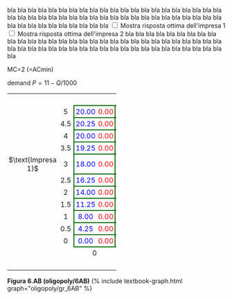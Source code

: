 <style>
.alfgamebig td {
  padding: 3px;
  text-align: center;
  font-size: 16px;
</style>







bla bla bla bla bla bla bla bla bla bla bla bla bla bla bla bla bla bla bla bla bla bla bla bla bla bla bla bla bla bla bla bla bla bla bla bla bla bla bla bla bla bla bla bla bla bla bla bla bla bla bla bla 
<span class="marginnote">
<input type="checkbox" id="BR1check9" onclick="BR1highlight9('#add7ff')"> Mostra risposta ottima dell'impresa 1
</span>
<span class="marginnote">
<input type="checkbox" id="BR2check9" onclick="BR2highlight9('#ffc0c0')"> Mostra risposta ottima dell'impresa 2
</span>
bla bla bla bla bla bla bla bla bla bla bla bla bla bla bla bla bla bla bla bla bla bla bla bla bla bla bla bla bla bla bla bla bla bla bla bla bla bla bla bla bla bla bla bla bla bla bla bla bla bla bla bla 

<span class="marginnote" id="discrete-cournot-comment">
</span>


MC=2 (=ACmin)

demand $P=11-Q/1000$


<!-- 11x11 discrete Cournot duopoly -->


<table class="alfgamebig" style="width:50%; table-layout:auto; border-collapse: collapse">
  <tr>
    <td style="visibility: hidden"> ImpB </td>
    <td style="visibility: hidden"> 555 </td>
    <td style="visibility: hidden"> 333 </td>
    <td style="visibility: hidden"> 333 </td>
    <td style="visibility: hidden"> 333 </td>
    <td style="visibility: hidden"> 333 </td>
    <td style="visibility: hidden"> 333 </td>
    <td style="visibility: hidden"> 333 </td>
    <td style="visibility: hidden"> 333 </td>
    <td style="visibility: hidden"> 333 </td>
  </tr>
  <tr>
    <td>
    </td>
    <td>
    5
    </td><td style="border-top:solid 2px #060; border-left:solid 2px #060; color:blue">
        20.00</td><td style="border-top:solid 2px #060; border-right:solid 2px #060; color:red">
        0.00
    </td><td style="border-top:solid 2px #060; border-left:solid 2px #060; color:blue">
        17.50</td><td style="border-top:solid 2px #060; border-right:solid 2px #060; color:red">
        1.75
    </td><td style="border-top:solid 2px #060; border-left:solid 2px #060; color:blue">
        15.00</td><td style="border-top:solid 2px #060; border-right:solid 2px #060; color:red">
        3.00
    </td><td style="border-top:solid 2px #060; border-left:solid 2px #060; color:blue">
        12.50</td><td style="border-top:solid 2px #060; border-right:solid 2px #060; color:red">
        3.75
    </td><td style="border-top:solid 2px #060; border-left:solid 2px #060; color:blue">
        10.00</td><td id="br2cell1game9" style="border-top:solid 2px #060; border-right:solid 2px #060; color:red">
        4.00
    </td><td style="border-top:solid 2px #060; border-left:solid 2px #060; color:blue">
        7.50</td><td style="border-top:solid 2px #060; border-right:solid 2px #060; color:red">
        3.75
    </td><td style="border-top:solid 2px #060; border-left:solid 2px #060; color:blue">
        5.00</td><td style="border-top:solid 2px #060; border-right:solid 2px #060; color:red">
        3.00
    </td><td style="border-top:solid 2px #060; border-left:solid 2px #060; color:blue">
        2.50</td><td style="border-top:solid 2px #060; border-right:solid 2px #060; color:red">
        1.75
    </td><td style="border-top:solid 2px #060; border-left:solid 2px #060; color:blue">
        0.00</td><td style="border-top:solid 2px #060; border-right:solid 2px #060; color:red">
        0.00
    </td><td style="border-top:solid 2px #060; border-left:solid 2px #060; color:blue">
        -2.50</td><td style="border-top:solid 2px #060; border-right:solid 2px #060; color:red">
        -2.25
    </td><td style="border-top:solid 2px #060; border-left:solid 2px #060; color:blue">
        -5.00</td><td style="border-top:solid 2px #060; border-right:solid 2px #060; color:red">
        -5.00
    </td>
  </tr>
  <tr>
    <td>
    </td>
    <td>
    4.5
    </td><td id="br1cell1game9" style="border-top:solid 2px #060; border-left:solid 2px #060; color:blue">
        20.25</td><td style="border-top:solid 2px #060; border-right:solid 2px #060; color:red">
        0.00
    </td><td id="br1cell2game9" style="border-top:solid 2px #060; border-left:solid 2px #060; color:blue">
        18.00</td><td style="border-top:solid 2px #060; border-right:solid 2px #060; color:red">
        2.00
    </td><td style="border-top:solid 2px #060; border-left:solid 2px #060; color:blue">
        15.75</td><td style="border-top:solid 2px #060; border-right:solid 2px #060; color:red">
        3.50
    </td><td style="border-top:solid 2px #060; border-left:solid 2px #060; color:blue">
        13.50</td><td style="border-top:solid 2px #060; border-right:solid 2px #060; color:red">
        4.50
    </td><td style="border-top:solid 2px #060; border-left:solid 2px #060; color:blue">
        11.25</td><td id="br2cell2game9" style="border-top:solid 2px #060; border-right:solid 2px #060; color:red">
        5.00
    </td><td style="border-top:solid 2px #060; border-left:solid 2px #060; color:blue">
        9.00</td><td id="br2cell3game9" style="border-top:solid 2px #060; border-right:solid 2px #060; color:red">
        5.00
    </td><td style="border-top:solid 2px #060; border-left:solid 2px #060; color:blue">
        6.75</td><td style="border-top:solid 2px #060; border-right:solid 2px #060; color:red">
        4.50
    </td><td style="border-top:solid 2px #060; border-left:solid 2px #060; color:blue">
        4.50</td><td style="border-top:solid 2px #060; border-right:solid 2px #060; color:red">
        3.50
    </td><td style="border-top:solid 2px #060; border-left:solid 2px #060; color:blue">
        2.25</td><td style="border-top:solid 2px #060; border-right:solid 2px #060; color:red">
        2.00
    </td><td style="border-top:solid 2px #060; border-left:solid 2px #060; color:blue">
        0.00</td><td style="border-top:solid 2px #060; border-right:solid 2px #060; color:red">
        0.00
    </td><td style="border-top:solid 2px #060; border-left:solid 2px #060; color:blue">
        -2.25</td><td style="border-top:solid 2px #060; border-right:solid 2px #060; color:red">
        -2.50
    </td>
  </tr>
  <tr>
    <td>
    </td>
    <td>
    4
    </td><td style="border-top:solid 2px #060; border-left:solid 2px #060; color:blue">
        20.00</td><td style="border-top:solid 2px #060; border-right:solid 2px #060; color:red">
        0.00
    </td><td id="br1cell3game9" style="border-top:solid 2px #060; border-left:solid 2px #060; color:blue">
        18.00</td><td style="border-top:solid 2px #060; border-right:solid 2px #060; color:red">
        2.25
    </td><td id="br1cell4game9" style="border-top:solid 2px #060; border-left:solid 2px #060; color:blue">
        16.00</td><td style="border-top:solid 2px #060; border-right:solid 2px #060; color:red">
        4.00
    </td><td id="br1cell5game9" style="border-top:solid 2px #060; border-left:solid 2px #060; color:blue">
        14.00</td><td style="border-top:solid 2px #060; border-right:solid 2px #060; color:red">
        5.25
    </td><td style="border-top:solid 2px #060; border-left:solid 2px #060; color:blue">
        12.00</td><td style="border-top:solid 2px #060; border-right:solid 2px #060; color:red">
        6.00
    </td><td style="border-top:solid 2px #060; border-left:solid 2px #060; color:blue">
        10.00</td><td id="br2cell4game9" style="border-top:solid 2px #060; border-right:solid 2px #060; color:red">
        6.25
    </td><td style="border-top:solid 2px #060; border-left:solid 2px #060; color:blue">
        8.00</td><td style="border-top:solid 2px #060; border-right:solid 2px #060; color:red">
        6.00
    </td><td style="border-top:solid 2px #060; border-left:solid 2px #060; color:blue">
        6.00</td><td style="border-top:solid 2px #060; border-right:solid 2px #060; color:red">
        5.25
    </td><td style="border-top:solid 2px #060; border-left:solid 2px #060; color:blue">
        4.00</td><td style="border-top:solid 2px #060; border-right:solid 2px #060; color:red">
        4.00
    </td><td style="border-top:solid 2px #060; border-left:solid 2px #060; color:blue">
        2.00</td><td style="border-top:solid 2px #060; border-right:solid 2px #060; color:red">
        2.25
    </td><td style="border-top:solid 2px #060; border-left:solid 2px #060; color:blue">
        0.00</td><td style="border-top:solid 2px #060; border-right:solid 2px #060; color:red">
        0.00
    </td>
  </tr>
  <tr>
    <td></td>
    <td>
    3.5
    </td><td style="border-top:solid 2px #060; border-left:solid 2px #060; color:blue">
        19.25</td><td style="border-top:solid 2px #060; border-right:solid 2px #060; color:red">
        0.00
    </td><td style="border-top:solid 2px #060; border-left:solid 2px #060; color:blue">
        17.50</td><td style="border-top:solid 2px #060; border-right:solid 2px #060; color:red">
        2.50
    </td><td style="border-top:solid 2px #060; border-left:solid 2px #060; color:blue">
        15.75</td><td style="border-top:solid 2px #060; border-right:solid 2px #060; color:red">
        4.50
    </td><td id="br1cell6game9" style="border-top:solid 2px #060; border-left:solid 2px #060; color:blue">
        14.00</td><td style="border-top:solid 2px #060; border-right:solid 2px #060; color:red">
        6.00
    </td><td id="br1cell7game9" style="border-top:solid 2px #060; border-left:solid 2px #060; color:blue">
        12.25</td><td style="border-top:solid 2px #060; border-right:solid 2px #060; color:red">
        7.00
    </td><td id="br1cell8game9" style="border-top:solid 2px #060; border-left:solid 2px #060; color:blue">
        10.50</td><td id="br2cell16game9" style="border-top:solid 2px #060; border-right:solid 2px #060; color:red">
        7.50
    </td><td style="border-top:solid 2px #060; border-left:solid 2px #060; color:blue">
        8.75</td><td id="br2cell5game9" style="border-top:solid 2px #060; border-right:solid 2px #060; color:red">
        7.50
    </td><td style="border-top:solid 2px #060; border-left:solid 2px #060; color:blue">
        7.00</td><td style="border-top:solid 2px #060; border-right:solid 2px #060; color:red">
        7.00
    </td><td style="border-top:solid 2px #060; border-left:solid 2px #060; color:blue">
        5.25</td><td style="border-top:solid 2px #060; border-right:solid 2px #060; color:red">
        6.00
    </td><td style="border-top:solid 2px #060; border-left:solid 2px #060; color:blue">
        3.50</td><td style="border-top:solid 2px #060; border-right:solid 2px #060; color:red">
        4.50
    </td><td style="border-top:solid 2px #060; border-left:solid 2px #060; color:blue">
        1.75</td><td style="border-top:solid 2px #060; border-right:solid 2px #060; color:red">
        2.50
    </td>
  </tr>
  <tr>
    <td style="vertical-align:bottom; text-align:center">
    $\text{Impresa 1}$
    </td>
    <td>
    3
    </td><td style="border-top:solid 2px #060; border-left:solid 2px #060; color:blue">
        18.00</td><td style="border-top:solid 2px #060; border-right:solid 2px #060; color:red">
        0.00
    </td><td style="border-top:solid 2px #060; border-left:solid 2px #060; color:blue">
        16.50</td><td style="border-top:solid 2px #060; border-right:solid 2px #060; color:red">
        2.75
    </td><td style="border-top:solid 2px #060; border-left:solid 2px #060; color:blue">
        15.00</td><td style="border-top:solid 2px #060; border-right:solid 2px #060; color:red">
        5.00
    </td><td style="border-top:solid 2px #060; border-left:solid 2px #060; color:blue">
        13.50</td><td style="border-top:solid 2px #060; border-right:solid 2px #060; color:red">
        6.75
    </td><td style="border-top:solid 2px #060; border-left:solid 2px #060; color:blue">
        12.00</td><td style="border-top:solid 2px #060; border-right:solid 2px #060; color:red">
        8.00
    </td><td id="br1cell9game9" style="border-top:solid 2px #060; border-left:solid 2px #060; color:blue">
        10.50</td><td style="border-top:solid 2px #060; border-right:solid 2px #060; color:red">
        8.75
    </td><td id="br1cell10game9" style="border-top:solid 2px #060; border-left:solid 2px #060; color:blue">
        9.00</td><td id="br2cell6game9" style="border-top:solid 2px #060; border-right:solid 2px #060; color:red">
        9.00
    </td><td id="br1cell11game9" style="border-top:solid 2px #060; border-left:solid 2px #060; color:blue">
        7.50</td><td style="border-top:solid 2px #060; border-right:solid 2px #060; color:red">
        8.75
    </td><td style="border-top:solid 2px #060; border-left:solid 2px #060; color:blue">
        6.00</td><td style="border-top:solid 2px #060; border-right:solid 2px #060; color:red">
        8.00
    </td><td style="border-top:solid 2px #060; border-left:solid 2px #060; color:blue">
        4.50</td><td style="border-top:solid 2px #060; border-right:solid 2px #060; color:red">
        6.75
    </td><td style="border-top:solid 2px #060; border-left:solid 2px #060; color:blue">
        3.00</td><td style="border-top:solid 2px #060; border-right:solid 2px #060; color:red">
        5.00
    </td>
  </tr>
  <tr>
    <td>
    </td>
    <td>
    2.5
    </td><td style="border-top:solid 2px #060; border-left:solid 2px #060; color:blue">
        16.25</td><td style="border-top:solid 2px #060; border-right:solid 2px #060; color:red">
        0.00
    </td><td style="border-top:solid 2px #060; border-left:solid 2px #060; color:blue">
        15.00</td><td style="border-top:solid 2px #060; border-right:solid 2px #060; color:red">
        3.00
    </td><td style="border-top:solid 2px #060; border-left:solid 2px #060; color:blue">
        13.75</td><td style="border-top:solid 2px #060; border-right:solid 2px #060; color:red">
        5.50
    </td><td style="border-top:solid 2px #060; border-left:solid 2px #060; color:blue">
        12.50</td><td style="border-top:solid 2px #060; border-right:solid 2px #060; color:red">
        7.50
    </td><td style="border-top:solid 2px #060; border-left:solid 2px #060; color:blue">
        11.25</td><td style="border-top:solid 2px #060; border-right:solid 2px #060; color:red">
        9.00
    </td><td style="border-top:solid 2px #060; border-left:solid 2px #060; color:blue">
        10.00</td><td style="border-top:solid 2px #060; border-right:solid 2px #060; color:red">
        10.00
    </td><td style="border-top:solid 2px #060; border-left:solid 2px #060; color:blue">
        8.75</td><td id="br2cell7game9" style="border-top:solid 2px #060; border-right:solid 2px #060; color:red">
        10.50
    </td><td id="br1cell12game9" style="border-top:solid 2px #060; border-left:solid 2px #060; color:blue">
        7.50</td><td id="br2cell8game9" style="border-top:solid 2px #060; border-right:solid 2px #060; color:red">
        10.50
    </td><td id="br1cell13game9" style="border-top:solid 2px #060; border-left:solid 2px #060; color:blue">
        6.25</td><td style="border-top:solid 2px #060; border-right:solid 2px #060; color:red">
        10.00
    </td><td id="br1cell14game9" style="border-top:solid 2px #060; border-left:solid 2px #060; color:blue">
        5.00</td><td style="border-top:solid 2px #060; border-right:solid 2px #060; color:red">
        9.00
    </td><td style="border-top:solid 2px #060; border-left:solid 2px #060; color:blue">
        3.75</td><td style="border-top:solid 2px #060; border-right:solid 2px #060; color:red">
        7.50
    </td>
  </tr>
  <tr>
    <td>
    </td>
    <td>
    2
    </td><td style="border-top:solid 2px #060; border-left:solid 2px #060; color:blue">
        14.00</td><td style="border-top:solid 2px #060; border-right:solid 2px #060; color:red">
        0.00
    </td><td style="border-top:solid 2px #060; border-left:solid 2px #060; color:blue">
        13.00</td><td style="border-top:solid 2px #060; border-right:solid 2px #060; color:red">
        3.25
    </td><td style="border-top:solid 2px #060; border-left:solid 2px #060; color:blue">
        12.00</td><td style="border-top:solid 2px #060; border-right:solid 2px #060; color:red">
        6.00
    </td><td style="border-top:solid 2px #060; border-left:solid 2px #060; color:blue">
        11.00</td><td style="border-top:solid 2px #060; border-right:solid 2px #060; color:red">
        8.25
    </td><td style="border-top:solid 2px #060; border-left:solid 2px #060; color:blue">
        10.00</td><td style="border-top:solid 2px #060; border-right:solid 2px #060; color:red">
        10.00
    </td><td style="border-top:solid 2px #060; border-left:solid 2px #060; color:blue">
        9.00</td><td style="border-top:solid 2px #060; border-right:solid 2px #060; color:red">
        11.25
    </td><td style="border-top:solid 2px #060; border-left:solid 2px #060; color:blue">
        8.00</td><td style="border-top:solid 2px #060; border-right:solid 2px #060; color:red">
        12.00
    </td><td style="border-top:solid 2px #060; border-left:solid 2px #060; color:blue">
        7.00</td><td id="br2cell9game9" style="border-top:solid 2px #060; border-right:solid 2px #060; color:red">
        12.25
    </td><td style="border-top:solid 2px #060; border-left:solid 2px #060; color:blue">
        6.00</td><td style="border-top:solid 2px #060; border-right:solid 2px #060; color:red">
        12.00
    </td><td id="br1cell15game9" style="border-top:solid 2px #060; border-left:solid 2px #060; color:blue">
        5.00</td><td style="border-top:solid 2px #060; border-right:solid 2px #060; color:red">
        11.25
    </td><td id="br1cell16game9" style="border-top:solid 2px #060; border-left:solid 2px #060; color:blue">
        4.00</td><td style="border-top:solid 2px #060; border-right:solid 2px #060; color:red">
        10.00
    </td>
  </tr>
  <tr>
    <td>
    </td>
    <td>
    1.5
    </td><td style="border-top:solid 2px #060; border-left:solid 2px #060; color:blue">
        11.25</td><td style="border-top:solid 2px #060; border-right:solid 2px #060; color:red">
        0.00
    </td><td style="border-top:solid 2px #060; border-left:solid 2px #060; color:blue">
        10.50</td><td style="border-top:solid 2px #060; border-right:solid 2px #060; color:red">
        3.50
    </td><td style="border-top:solid 2px #060; border-left:solid 2px #060; color:blue">
        9.75</td><td style="border-top:solid 2px #060; border-right:solid 2px #060; color:red">
        6.50
    </td><td style="border-top:solid 2px #060; border-left:solid 2px #060; color:blue">
        9.00</td><td style="border-top:solid 2px #060; border-right:solid 2px #060; color:red">
        9.00
    </td><td style="border-top:solid 2px #060; border-left:solid 2px #060; color:blue">
        8.25</td><td style="border-top:solid 2px #060; border-right:solid 2px #060; color:red">
        11.00
    </td><td style="border-top:solid 2px #060; border-left:solid 2px #060; color:blue">
        7.50</td><td style="border-top:solid 2px #060; border-right:solid 2px #060; color:red">
        12.50
    </td><td style="border-top:solid 2px #060; border-left:solid 2px #060; color:blue">
        6.75</td><td style="border-top:solid 2px #060; border-right:solid 2px #060; color:red">
        13.50
    </td><td style="border-top:solid 2px #060; border-left:solid 2px #060; color:blue">
        6.00</td><td id="br2cell10game9" style="border-top:solid 2px #060; border-right:solid 2px #060; color:red">
        14.00
    </td><td style="border-top:solid 2px #060; border-left:solid 2px #060; color:blue">
        5.25</td><td id="br2cell11game9" style="border-top:solid 2px #060; border-right:solid 2px #060; color:red">
        14.00
    </td><td style="border-top:solid 2px #060; border-left:solid 2px #060; color:blue">
        4.50</td><td style="border-top:solid 2px #060; border-right:solid 2px #060; color:red">
        13.50
    </td><td style="border-top:solid 2px #060; border-left:solid 2px #060; color:blue">
        3.75</td><td style="border-top:solid 2px #060; border-right:solid 2px #060; color:red">
        12.50
    </td>
  </tr>
  <tr>
    <td>
    </td>
    <td>
    1
    </td><td style="border-top:solid 2px #060; border-left:solid 2px #060; color:blue">
        8.00</td><td style="border-top:solid 2px #060; border-right:solid 2px #060; color:red">
        0.00
    </td><td style="border-top:solid 2px #060; border-left:solid 2px #060; color:blue">
        7.50</td><td style="border-top:solid 2px #060; border-right:solid 2px #060; color:red">
        3.75
    </td><td style="border-top:solid 2px #060; border-left:solid 2px #060; color:blue">
        7.00</td><td style="border-top:solid 2px #060; border-right:solid 2px #060; color:red">
        7.00
    </td><td style="border-top:solid 2px #060; border-left:solid 2px #060; color:blue">
        6.50</td><td style="border-top:solid 2px #060; border-right:solid 2px #060; color:red">
        9.75
    </td><td style="border-top:solid 2px #060; border-left:solid 2px #060; color:blue">
        6.00</td><td style="border-top:solid 2px #060; border-right:solid 2px #060; color:red">
        12.00
    </td><td style="border-top:solid 2px #060; border-left:solid 2px #060; color:blue">
        5.50</td><td style="border-top:solid 2px #060; border-right:solid 2px #060; color:red">
        13.75
    </td><td style="border-top:solid 2px #060; border-left:solid 2px #060; color:blue">
        5.00</td><td style="border-top:solid 2px #060; border-right:solid 2px #060; color:red">
        15.00
    </td><td style="border-top:solid 2px #060; border-left:solid 2px #060; color:blue">
        4.50</td><td style="border-top:solid 2px #060; border-right:solid 2px #060; color:red">
        15.75
    </td><td style="border-top:solid 2px #060; border-left:solid 2px #060; color:blue">
        4.00</td><td id="br2cell12game9" style="border-top:solid 2px #060; border-right:solid 2px #060; color:red">
        16.00
    </td><td style="border-top:solid 2px #060; border-left:solid 2px #060; color:blue">
        3.50</td><td style="border-top:solid 2px #060; border-right:solid 2px #060; color:red">
        15.75
    </td><td style="border-top:solid 2px #060; border-left:solid 2px #060; color:blue">
        3.00</td><td style="border-top:solid 2px #060; border-right:solid 2px #060; color:red">
        15.00
    </td>
  </tr>
  <tr>
    <td>
    </td>
    <td>
    0.5
    </td><td style="border-top:solid 2px #060; border-left:solid 2px #060; color:blue">
        4.25</td><td style="border-top:solid 2px #060; border-right:solid 2px #060; color:red">
        0.00
    </td><td style="border-top:solid 2px #060; border-left:solid 2px #060; color:blue">
        4.00</td><td style="border-top:solid 2px #060; border-right:solid 2px #060; color:red">
        4.00
    </td><td style="border-top:solid 2px #060; border-left:solid 2px #060; color:blue">
        3.75</td><td style="border-top:solid 2px #060; border-right:solid 2px #060; color:red">
        7.50
    </td><td style="border-top:solid 2px #060; border-left:solid 2px #060; color:blue">
        3.50</td><td style="border-top:solid 2px #060; border-right:solid 2px #060; color:red">
        10.50
    </td><td style="border-top:solid 2px #060; border-left:solid 2px #060; color:blue">
        3.25</td><td style="border-top:solid 2px #060; border-right:solid 2px #060; color:red">
        13.00
    </td><td style="border-top:solid 2px #060; border-left:solid 2px #060; color:blue">
        3.00</td><td style="border-top:solid 2px #060; border-right:solid 2px #060; color:red">
        15.00
    </td><td style="border-top:solid 2px #060; border-left:solid 2px #060; color:blue">
        2.75</td><td style="border-top:solid 2px #060; border-right:solid 2px #060; color:red">
        16.50
    </td><td style="border-top:solid 2px #060; border-left:solid 2px #060; color:blue">
        2.50</td><td style="border-top:solid 2px #060; border-right:solid 2px #060; color:red">
        17.50
    </td><td style="border-top:solid 2px #060; border-left:solid 2px #060; color:blue">
        2.25</td><td id="br2cell13game9" style="border-top:solid 2px #060; border-right:solid 2px #060; color:red">
        18.00
    </td><td style="border-top:solid 2px #060; border-left:solid 2px #060; color:blue">
        2.00</td><td id="br2cell14game9" style="border-top:solid 2px #060; border-right:solid 2px #060; color:red">
        18.00
    </td><td style="border-top:solid 2px #060; border-left:solid 2px #060; color:blue">
        1.75</td><td style="border-top:solid 2px #060; border-right:solid 2px #060; color:red">
        17.50
    </td>
  </tr>
  <tr>
    <td></td>
    <td>
    0
    </td><td style="border-bottom:solid 2px #060; border-top:solid 2px #060; border-left:solid 2px #060; color:blue">
        0.00</td><td style="border-bottom:solid 2px #060; border-top:solid 2px #060; border-right:solid 2px #060; color:red">
        0.00
    </td><td style="border-bottom:solid 2px #060; border-top:solid 2px #060; border-left:solid 2px #060; color:blue">
        0.00</td><td style="border-bottom:solid 2px #060; border-top:solid 2px #060; border-right:solid 2px #060; color:red">
        4.25
    </td><td style="border-bottom:solid 2px #060; border-top:solid 2px #060; border-left:solid 2px #060; color:blue">
        0.00</td><td style="border-bottom:solid 2px #060; border-top:solid 2px #060; border-right:solid 2px #060; color:red">
        8.00
    </td><td style="border-bottom:solid 2px #060; border-top:solid 2px #060; border-left:solid 2px #060; color:blue">
        0.00</td><td style="border-bottom:solid 2px #060; border-top:solid 2px #060; border-right:solid 2px #060; color:red">
        11.25
    </td><td style="border-bottom:solid 2px #060; border-top:solid 2px #060; border-left:solid 2px #060; color:blue">
        0.00</td><td style="border-bottom:solid 2px #060; border-top:solid 2px #060; border-right:solid 2px #060; color:red">
        14.00
    </td><td style="border-bottom:solid 2px #060; border-top:solid 2px #060; border-left:solid 2px #060; color:blue">
        0.00</td><td style="border-bottom:solid 2px #060; border-top:solid 2px #060; border-right:solid 2px #060; color:red">
        16.25
    </td><td style="border-bottom:solid 2px #060; border-top:solid 2px #060; border-left:solid 2px #060; color:blue">
        0.00</td><td style="border-bottom:solid 2px #060; border-top:solid 2px #060; border-right:solid 2px #060; color:red">
        18.00
    </td><td style="border-bottom:solid 2px #060; border-top:solid 2px #060; border-left:solid 2px #060; color:blue">
        0.00</td><td style="border-bottom:solid 2px #060; border-top:solid 2px #060; border-right:solid 2px #060; color:red">
        19.25
    </td><td style="border-bottom:solid 2px #060; border-top:solid 2px #060; border-left:solid 2px #060; color:blue">
        0.00</td><td style="border-bottom:solid 2px #060; border-top:solid 2px #060; border-right:solid 2px #060; color:red">
        20.00
    </td><td style="border-bottom:solid 2px #060; border-top:solid 2px #060; border-left:solid 2px #060; color:blue">
        0.00</td><td id="br2cell15game9" style="border-bottom:solid 2px #060; border-top:solid 2px #060; border-right:solid 2px #060; color:red">
        20.25
    </td><td style="border-bottom:solid 2px #060; border-top:solid 2px #060; border-left:solid 2px #060; color:blue">
        0.00</td><td style="border-bottom:solid 2px #060; border-top:solid 2px #060; border-right:solid 2px #060; color:red">
        20.00
    </td>
  </tr>
  <tr>
    <td colspan="2"></td>
    <td colspan="2">0</td>
    <td colspan="2">0.5</td>
    <td colspan="2">1</td>
    <td colspan="2">1.5</td>
    <td colspan="2">2</td>
    <td colspan="2">2.5</td>
    <td colspan="2">3</td>
    <td colspan="2">3.5</td>
    <td colspan="2">4</td>
    <td colspan="2">4.5</td>
    <td colspan="2">5</td>
  </tr>
  <tr>
    <td colspan="2"></td>
    <td colspan="22" style="vertical-align:bottom">
    $\text{Impresa 2}$
    </td>
  </tr>
</table>

<script>
function BR1highlight9(newColor) {
  var checkBox1 = document.getElementById("BR1check9");
  const br1cell1game9 = document.getElementById("br1cell1game9");
  const br1cell2game9 = document.getElementById("br1cell2game9");
  const br1cell3game9 = document.getElementById("br1cell3game9");
  const br1cell4game9 = document.getElementById("br1cell4game9");
  const br1cell5game9 = document.getElementById("br1cell5game9");
  const br1cell6game9 = document.getElementById("br1cell6game9");
  const br1cell7game9 = document.getElementById("br1cell7game9");
  const br1cell8game9 = document.getElementById("br1cell8game9");
  const br1cell9game9 = document.getElementById("br1cell9game9");
  const br1cell10game9 = document.getElementById("br1cell10game9");
  const br1cell11game9 = document.getElementById("br1cell11game9");
  const br1cell12game9 = document.getElementById("br1cell12game9");
  const br1cell13game9 = document.getElementById("br1cell13game9");
  const br1cell14game9 = document.getElementById("br1cell14game9");
  const br1cell15game9 = document.getElementById("br1cell15game9");
  const br1cell16game9 = document.getElementById("br1cell16game9");
  if (checkBox1.checked == true){
  br1cell1game9.style.background = newColor;
  br1cell2game9.style.background = newColor;
  br1cell3game9.style.background = newColor;
  br1cell4game9.style.background = newColor;
  br1cell5game9.style.background = newColor;
  br1cell6game9.style.background = newColor;
  br1cell7game9.style.background = newColor;
  br1cell8game9.style.background = newColor;
  br1cell9game9.style.background = newColor;
  br1cell10game9.style.background = newColor;
  br1cell11game9.style.background = newColor;
  br1cell12game9.style.background = newColor;
  br1cell13game9.style.background = newColor;
  br1cell14game9.style.background = newColor;
  br1cell15game9.style.background = newColor;
  br1cell16game9.style.background = newColor;
  } else {
  br1cell1game9.style.background = "transparent";
  br1cell2game9.style.background = "transparent";
  br1cell3game9.style.background = "transparent";
  br1cell4game9.style.background = "transparent";
  br1cell5game9.style.background = "transparent";
  br1cell6game9.style.background = "transparent";
  br1cell7game9.style.background = "transparent";
  br1cell8game9.style.background = "transparent";
  br1cell9game9.style.background = "transparent";
  br1cell10game9.style.background = "transparent";
  br1cell11game9.style.background = "transparent";
  br1cell12game9.style.background = "transparent";
  br1cell13game9.style.background = "transparent";
  br1cell14game9.style.background = "transparent";
  br1cell15game9.style.background = "transparent";
  br1cell16game9.style.background = "transparent";
  }
} 
function BR2highlight9(newColor) {
  var checkBox2 = document.getElementById("BR2check9");
  const br2cell1game9 = document.getElementById("br2cell1game9");
  const br2cell2game9 = document.getElementById("br2cell2game9");
  const br2cell3game9 = document.getElementById("br2cell3game9");
  const br2cell4game9 = document.getElementById("br2cell4game9");
  const br2cell5game9 = document.getElementById("br2cell5game9");
  const br2cell6game9 = document.getElementById("br2cell6game9");
  const br2cell7game9 = document.getElementById("br2cell7game9");
  const br2cell8game9 = document.getElementById("br2cell8game9");
  const br2cell9game9 = document.getElementById("br2cell9game9");
  const br2cell10game9 = document.getElementById("br2cell10game9");
  const br2cell11game9 = document.getElementById("br2cell11game9");
  const br2cell12game9 = document.getElementById("br2cell12game9");
  const br2cell13game9 = document.getElementById("br2cell13game9");
  const br2cell14game9 = document.getElementById("br2cell14game9");
  const br2cell15game9 = document.getElementById("br2cell15game9");
  const br2cell16game9 = document.getElementById("br2cell16game9");
  if (checkBox2.checked == true){
  br2cell1game9.style.background = newColor;
  br2cell2game9.style.background = newColor;
  br2cell3game9.style.background = newColor;
  br2cell4game9.style.background = newColor;
  br2cell5game9.style.background = newColor;
  br2cell6game9.style.background = newColor;
  br2cell7game9.style.background = newColor;
  br2cell8game9.style.background = newColor;
  br2cell9game9.style.background = newColor;
  br2cell10game9.style.background = newColor;
  br2cell11game9.style.background = newColor;
  br2cell12game9.style.background = newColor;
  br2cell13game9.style.background = newColor;
  br2cell14game9.style.background = newColor;
  br2cell15game9.style.background = newColor;
  br2cell16game9.style.background = newColor;
  } else {
  br2cell1game9.style.background = "transparent";
  br2cell2game9.style.background = "transparent";
  br2cell3game9.style.background = "transparent";
  br2cell4game9.style.background = "transparent";
  br2cell5game9.style.background = "transparent";
  br2cell6game9.style.background = "transparent";
  br2cell7game9.style.background = "transparent";
  br2cell8game9.style.background = "transparent";
  br2cell9game9.style.background = "transparent";
  br2cell10game9.style.background = "transparent";
  br2cell11game9.style.background = "transparent";
  br2cell12game9.style.background = "transparent";
  br2cell13game9.style.background = "transparent";
  br2cell14game9.style.background = "transparent";
  br2cell15game9.style.background = "transparent";
  br2cell16game9.style.background = "transparent";
  }
}
</script>


<!-- END OF 11x11 discrete Cournot duopoly -->
























































<a id="gr_oligopoly/6AB"><strong>Figura 6.AB (oligopoly/6AB)</strong></a>
{% include textbook-graph.html graph="oligopoly/gr_6AB" %}


